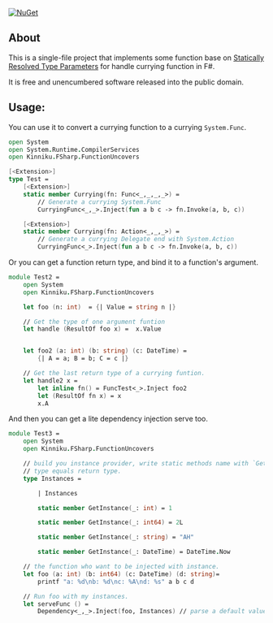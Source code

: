 [![NuGet](https://img.shields.io/nuget/v/Kinniku.FSharp.FunctionUncovers.svg)](https://www.nuget.org/packages/Kinniku.FSharp.FunctionUncovers/)
## About

This is a single-file project that implements some function base on
[Statically Resolved Type Parameters](https://docs.microsoft.com/en-us/dotnet/fsharp/language-reference/generics/statically-resolved-type-parameters)
for handle currying function in F#.

It is free and unencumbered software released into the public domain.

## Usage:

 You can use it to convert a currying function to a currying `System.Func`.

```fsharp
open System
open System.Runtime.CompilerServices
open Kinniku.FSharp.FunctionUncovers

[<Extension>]
type Test =
    [<Extension>]
    static member Currying(fn: Func<_,_,_,_>) =
        // Generate a currying System.Func
        CurryingFunc<_,_>.Inject(fun a b c -> fn.Invoke(a, b, c))

    [<Extension>]
    static member Currying(fn: Action<_,_,_>) =
        // Generate a currying Delegate end with System.Action
        CurryingFunc<_>.Inject(fun a b c -> fn.Invoke(a, b, c))        

```

Or you can get a function return type, and bind it to a function's
argument. 

```fsharp
module Test2 =
    open System
    open Kinniku.FSharp.FunctionUncovers

    let foo (n: int)  = {| Value = string n |}

    // Get the type of one argument funtion
    let handle (ResultOf foo x) =  x.Value


    let foo2 (a: int) (b: string) (c: DateTime) = 
        {| A = a; B = b; C = c |}

    // Get the last return type of a currying funtion.
    let handle2 x =        
        let inline fn() = FuncTest<_>.Inject foo2
        let (ResultOf fn x) = x
        x.A

```

And then you can get a lite dependency injection serve too.

```fsharp
module Test3 =
    open System
    open Kinniku.FSharp.FunctionUncovers

    // build you instance provider, write static methods name with `GetInstance`, and it has one argument, 
    // type equals return type.
    type Instances = 

        | Instances

        static member GetInstance(_: int) = 1

        static member GetInstance(_: int64) = 2L

        static member GetInstance(_: string) = "AH"

        static member GetInstance(_: DateTime) = DateTime.Now

    // the function who want to be injected with instance.
    let foo (a: int) (b: int64) (c: DateTime) (d: string)= 
        printf "a: %d\nb: %d\nc: %A\nd: %s" a b c d

    // Run foo with my instances.
    let serveFunc () = 
        Dependency<_,_>.Inject(foo, Instances) // parse a default value to bind the instance provider
```



